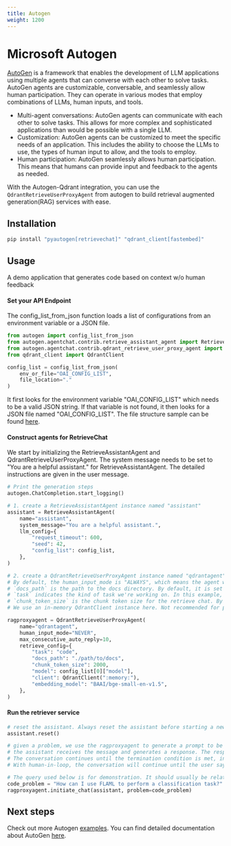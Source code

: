 ```yaml
---
title: Autogen
weight: 1200
---
```


# Microsoft Autogen

[AutoGen](https://github.com/microsoft/autogen) is a framework that enables the development of LLM applications using multiple agents that can converse with each other to solve tasks. AutoGen agents are customizable, conversable, and seamlessly allow human participation. They can operate in various modes that employ combinations of LLMs, human inputs, and tools.

 - Multi-agent conversations: AutoGen agents can communicate with each other to solve tasks. This allows for more complex and sophisticated applications than would be possible with a single LLM.
- Customization: AutoGen agents can be customized to meet the specific needs of an application. This includes the ability to choose the LLMs to use, the types of human input to allow, and the tools to employ.
- Human participation: AutoGen seamlessly allows human participation. This means that humans can provide input and feedback to the agents as needed.

With the Autogen-Qdrant integration, you can use the `QdrantRetrieveUserProxyAgent` from autogen to build retrieval augmented generation(RAG) services with ease.

## Installation
```bash
pip install "pyautogen[retrievechat]" "qdrant_client[fastembed]"
```

## Usage
A demo application that generates code based on context w/o human feedback

#### Set your API Endpoint

The config_list_from_json function loads a list of configurations from an environment variable or a JSON file.

```python
from autogen import config_list_from_json
from autogen.agentchat.contrib.retrieve_assistant_agent import RetrieveAssistantAgent
from autogen.agentchat.contrib.qdrant_retrieve_user_proxy_agent import QdrantRetrieveUserProxyAgent
from qdrant_client import QdrantClient

config_list = config_list_from_json(
    env_or_file="OAI_CONFIG_LIST",
    file_location="."
)
```

It first looks for the environment variable "OAI_CONFIG_LIST" which needs to be a valid JSON string. If that variable is not found, it then looks for a JSON file named "OAI_CONFIG_LIST". The file structure sample can be found [here](https://github.com/microsoft/autogen/blob/main/OAI_CONFIG_LIST_sample).

#### Construct agents for RetrieveChat

We start by initializing the RetrieveAssistantAgent and QdrantRetrieveUserProxyAgent. The system message needs to be set to "You are a helpful assistant." for RetrieveAssistantAgent. The detailed instructions are given in the user message.

```python
# Print the generation steps
autogen.ChatCompletion.start_logging()

# 1. create a RetrieveAssistantAgent instance named "assistant"
assistant = RetrieveAssistantAgent(
    name="assistant", 
    system_message="You are a helpful assistant.",
    llm_config={
        "request_timeout": 600,
        "seed": 42,
        "config_list": config_list,
    },
)

# 2. create a QdrantRetrieveUserProxyAgent instance named "qdrantagent"
# By default, the human_input_mode is "ALWAYS", which means the agent will ask for human input at every step. We set it to "NEVER" here.
# `docs_path` is the path to the docs directory. By default, it is set to "./docs". Here we specify a custom path.
# `task` indicates the kind of task we're working on. In this example, it's a `code` task.
# `chunk_token_size` is the chunk token size for the retrieve chat. By default, it is set to `max_tokens * 0.6`, here we set it to 2000.
# We use an in-memory QdrantClient instance here. Not recommended for production.

ragproxyagent = QdrantRetrieveUserProxyAgent(
    name="qdrantagent",
    human_input_mode="NEVER",
    max_consecutive_auto_reply=10,
    retrieve_config={
        "task": "code",
        "docs_path": "./path/to/docs",
        "chunk_token_size": 2000,
        "model": config_list[0]["model"],
        "client": QdrantClient(":memory:"),
        "embedding_model": "BAAI/bge-small-en-v1.5",
    },
)
```

#### Run the retriever service
```python
# reset the assistant. Always reset the assistant before starting a new conversation.
assistant.reset()

# given a problem, we use the ragproxyagent to generate a prompt to be sent to the assistant as the initial message.
# the assistant receives the message and generates a response. The response will be sent back to the ragproxyagent for processing.
# The conversation continues until the termination condition is met, in RetrieveChat, the termination condition when no human-in-loop is no code block detected.
# With human-in-loop, the conversation will continue until the user says "exit".

# The query used below is for demonstration. It should usually be related to the docs made available to the agent
code_problem = "How can I use FLAML to perform a classification task?"
ragproxyagent.initiate_chat(assistant, problem=code_problem)
```

## Next steps
Check out more Autogen [examples](https://microsoft.github.io/autogen/docs/Examples/AutoGen-AgentChat). You can find detailed documentation about AutoGen [here](https://microsoft.github.io/autogen/).
